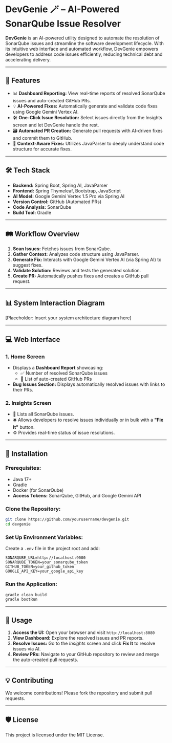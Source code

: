 # DevGenie 🪄 – AI-Powered SonarQube Issue Resolver

**DevGenie** is an AI-powered utility designed to automate the resolution of SonarQube issues and streamline the software development lifecycle. With its intuitive web interface and automated workflow, DevGenie empowers developers to address code issues efficiently, reducing technical debt and accelerating delivery.

---

## 🚀 Features
- 📊 **Dashboard Reporting:** View real-time reports of resolved SonarQube issues and auto-created GitHub PRs.
- 💡 **AI-Powered Fixes:** Automatically generate and validate code fixes using Google Gemini Vertex AI.
- 🛠️ **One-Click Issue Resolution:** Select issues directly from the Insights screen and let DevGenie handle the rest.
- 🗃️ **Automated PR Creation:** Generate pull requests with AI-driven fixes and commit them to GitHub.
- 🧠 **Context-Aware Fixes:** Utilizes JavaParser to deeply understand code structure for accurate fixes.

---

## 🛠️ Tech Stack
- **Backend:** Spring Boot, Spring AI, JavaParser
- **Frontend:** Spring Thymeleaf, Bootstrap, JavaScript
- **AI Model:** Google Gemini Vertex 1.5 Pro via Spring AI
- **Version Control:** GitHub (Automated PRs)
- **Code Analysis:** SonarQube
- **Build Tool:** Gradle

---

## 🛤️ Workflow Overview
1. **Scan Issues:** Fetches issues from SonarQube.
2. **Gather Context:** Analyzes code structure using JavaParser.
3. **Generate Fix:** Interacts with Google Gemini Vertex AI (via Spring AI) to suggest fixes.
4. **Validate Solution:** Reviews and tests the generated solution.
5. **Create PR:** Automatically pushes fixes and creates a GitHub pull request.

---

## 📊 System Interaction Diagram
[Placeholder: Insert your system architecture diagram here]

---

## 💻 Web Interface
### **1. Home Screen**
- Displays a **Dashboard Report** showcasing:
    - ✅ Number of resolved SonarQube issues
    - 📝 List of auto-created GitHub PRs
- **Bug Issues Section:** Displays automatically resolved issues with links to their PRs.

### **2. Insights Screen**
- 📌 Lists all SonarQube issues.
- 🛎️ Allows developers to resolve issues individually or in bulk with a **"Fix It"** button.
- ⚙️ Provides real-time status of issue resolutions.

---

## 🧩 Installation
### **Prerequisites:**
- Java 17+
- Gradle
- Docker (for SonarQube)
- **Access Tokens:** SonarQube, GitHub, and Google Gemini API

### **Clone the Repository:**
```bash
git clone https://github.com/yourusername/devgenie.git  
cd devgenie  
```

### **Set Up Environment Variables:**
Create a `.env` file in the project root and add:
```
SONARQUBE_URL=http://localhost:9000  
SONARQUBE_TOKEN=your_sonarqube_token  
GITHUB_TOKEN=your_github_token  
GOOGLE_API_KEY=your_google_api_key  
```

### **Run the Application:**
```bash
gradle clean build  
gradle bootRun  
```

---

## 🧪 Usage
1. **Access the UI:** Open your browser and visit `http://localhost:8080`
2. **View Dashboard:** Explore the resolved issues and PR reports.
3. **Resolve Issues:** Go to the *Insights* screen and click **Fix It** to resolve issues via AI.
4. **Review PRs:** Navigate to your GitHub repository to review and merge the auto-created pull requests.

---

## 💡 Contributing
We welcome contributions! Please fork the repository and submit pull requests.

---

## 🛡️ License
This project is licensed under the MIT License.

